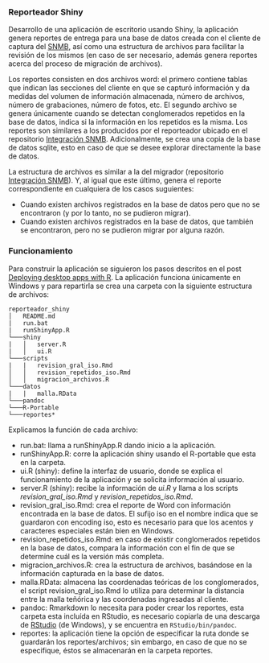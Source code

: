 ### Reporteador Shiny

Desarrollo de una aplicación de escritorio usando Shiny, la aplicación genera reportes de entrega para una base de datos creada 
con el cliente de captura del [SNMB](https://github.com/tereom/cliente_web2py), así como una estructura de archivos para facilitar la revisión de los mismos (en caso de ser necesario, además genera reportes acerca del proceso de migración de archivos).

Los reportes consisten en dos archivos word: el primero contiene tablas que indican las secciones del cliente en que se capturó información y da medidas del volumen de información almacenada, número de archivos, número de grabaciones, número de fotos, etc. El segundo archivo se genera únicamente cuando se detectan conglomerados repetidos en la base de datos, indica si la información en los repetidos es la misma. Los reportes son similares a los producidos por el reporteador ubicado en el repositorio [Integración SNMB](https://github.com/tereom/integracion_snmb). Adicionalmente, se crea una copia de la base de datos sqlite, esto en caso de que se desee explorar directamente la base de datos.

La estructura de archivos es similar a la del migrador (repositorio [Integración SNMB](https://github.com/tereom/integracion_snmb)). Y, al igual que este último, genera el reporte correspondiente en cualquiera de los casos suguientes:
* Cuando existen archivos registrados en la base de datos pero que no se encontraron (y por lo tanto, no se pudieron migrar).
* Cuando existen archivos registrados en la base de datos, que también se encontraron, pero no se pudieron migrar por alguna razón.

### Funcionamiento
Para construir la aplicación se siguieron los pasos descritos en el post 
[Deploying desktop apps with R](http://oddhypothesis.blogspot.de/2014/04/deploying-self-contained-r-apps-to.html). La aplicación funciona únicamente en Windows y para repartirla se crea una carpeta con la siguiente estructura de archivos:

```
reporteador_shiny
│   README.md
|   run.bat
|   runShinyApp.R
└───shiny
|   │   server.R
|   │   ui.R
└───scripts
|   |   revision_gral_iso.Rmd
│   │   revision_repetidos_iso.Rmd
│   │   migracion_archivos.R
└───datos
|   |   malla.RData
└───pandoc
└───R-Portable
└───reportes*
```

Explicamos la función de cada archivo:
* run.bat: llama a runShinyApp.R dando inicio a la aplicación.
* runShinyApp.R: corre la aplicación shiny usando el R-portable que esta en la carpeta.
* ui.R (shiny): define la interfaz de usuario, donde se explica el funcionamiento de la aplicación y se solicita información al usuario.
* server.R (shiny): recibe la información de *ui.R* y llama a los scripts *revision_gral_iso.Rmd* y *revision_repetidos_iso.Rmd*.
* revision_gral_iso.Rmd: crea el reporte de Word con información encontrada en la base de datos. El sufijo iso en el nombre indica que se guardaron con encoding iso, esto es necesario para que los acentos y caracteres especiales están bien en Windows.
* revision_repetidos_iso.Rmd: en caso de existir conglomerados repetidos en la base de datos, compara la información con el fin de que se determine cuál es la versión más completa.
* migracion_archivos.R: crea la estructura de archivos, basándose en la información capturada en la base de datos.
* malla.RData: almacena las coordenadas teóricas de los conglomerados, el script revision_gral_iso.Rmd lo utiliza para determinar la distancia entre la malla teñórica y las coordenadas ingresadas al cliente.
* pandoc: Rmarkdown lo necesita para poder crear los reportes, esta carpeta esta incluída en RStudio, es necesario copiarla
de una descarga de [RStudio](https://www.rstudio.com/products/RStudio/) (de Windows), y se encuentra en `RStudio/bin/pandoc`.
* reportes: la aplicación tiene la opción de especificar la ruta donde se guardarán los reportes/archivos; sin embargo, en caso de que no se especifique, éstos se almacenarán en la carpeta reportes.
